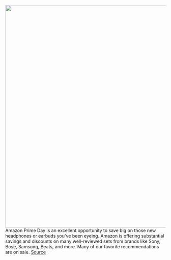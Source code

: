 <img src='https://cdn.vox-cdn.com/thumbor/BjjX6Of_N523NJetLwIESxYlaEc=/0x0:2040x1360/1200x800/filters:focal(857x517:1183x843)/cdn.vox-cdn.com/uploads/chorus_image/image/71099334/DSCF6033_Edited.0.jpeg' width='700px' /><br/>
Amazon Prime Day is an excellent opportunity to save big on those new headphones or earbuds you've been eyeing. Amazon is offering substantial savings and discounts on many well-reviewed sets from brands like Sony, Bose, Samsung, Beats, and more. Many of our favorite recommendations are on sale.
<a href='https://www.theverge.com/23204301/amazon-prime-day-best-headphone-earbud-deals-2022'> Source <a/>